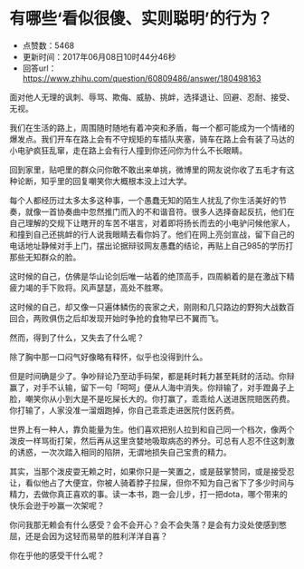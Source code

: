 # 有哪些‘看似很傻、实则聪明’的行为？
- 点赞数：5468
- 更新时间：2017年06月08日10时44分46秒
- 回答url：https://www.zhihu.com/question/60809486/answer/180498163
<body>
 <p data-pid="x9VeNYsS">面对他人无理的讽刺、辱骂、欺侮、威胁、挑衅，选择退让、回避、忍耐、接受、无视。</p>
 <p data-pid="hIajdoqE">我们在生活的路上，周围随时随地有着冲突和矛盾，每一个都可能成为一个情绪的爆发点。我们开车在路上会有不守规矩的车插队夹塞，骑车在路上会有装了马达的小电驴疯狂乱窜，走在路上会有行人撞到你还问你为什么不长眼睛。</p>
 <p data-pid="-fbb6W-O">回到家里，贴吧里的群众问你敢不敢出来单挑，微博里的网友说你收了五毛才有这种论断，知乎里的回复嘲笑你大概根本没上过大学。</p>
 <p data-pid="UCXK6goj">每个人都经历过太多太多这种事，一个愚蠢无知的陌生人扰乱了你生活美好的节奏，就像一首协奏曲中忽然推门而入的不和谐音符。很多人选择奋起反抗，他们在自己理解的交规下让瞎开的车苦不堪言，对着即将扬长而去的小电驴问候他家人，和撞到自己还挑衅的行人说我眼睛去看你妈了。他们在网上亮剑宣战，留下自己的电话地址静候对手上门，摆出论据辩驳网友愚蠢的结论，再贴上自己985的学历打那些无知群众的脸。</p>
 <p data-pid="LLVTg5cb">这时候的自己，仿佛是华山论剑后唯一站着的绝顶高手，四周躺着的是在激战下精疲力竭的手下败将。风声瑟瑟，高处不胜寒。</p>
 <p data-pid="A6x5k2J1">这时候的自己，却又像一只遍体鳞伤的丧家之犬，刚刚和几只路边的野狗大战数百回合，两败俱伤之后却发现开始时争抢的食物早已不翼而飞。</p>
 <p data-pid="tyABdQAR">然而，得到了什么，又失去了什么呢？</p>
 <p data-pid="bpDY-2tI">除了胸中那一口闷气好像略有释怀，似乎也没得到什么。</p>
 <p data-pid="w9KSq0EP">但是时间确是少了。争吵辩论乃至动手码架，都是耗时耗力甚至耗财的活动。你辩赢了，对手不认输，留下一句「呵呵」便从人海中消失。你辩输了，对手蹬鼻子上脸，嘲笑你从小到大是不是吃屎长大的。你打赢了，乖乖给人送进医院赔医药费。你打输了，人家没准一溜烟跑掉，你自己乖乖走进医院付医药费。</p>
 <p data-pid="PiLc5FRV">世界上有一种人，靠负能量为生。他们喜欢把别人拉到和自己同一个档次，像两个泼皮一样骂街打架，然后再从这里贪婪地吸取病态的养分。可总有人忍不住这刺激的诱惑，一次次踏入相同的陷阱，无谓地损失自己宝贵的精力。</p>
 <p data-pid="aqhRukYm">其实，当那个泼皮耍无赖之时，如果你只是一笑置之，或是鼓掌赞同，或是接受忍让，看似他占了大便宜，你被人骑着脖子拉屎，但你不知为自己省下了多少时间与精力，去做你真正喜欢的事。读一本书，跑一会儿步，打一把dota，哪个带来的快乐会逊于吵赢一次架呢？</p>
 <p data-pid="XR8rfFB5">你问我那无赖会有什么感受？会不会开心？会不会失落？是会有力没处使感到憋屈，还是会因为这轻而易举的胜利洋洋自喜？</p>
 <p data-pid="Kyxo7sMV">你在乎他的感受干什么呢？</p>
</body>